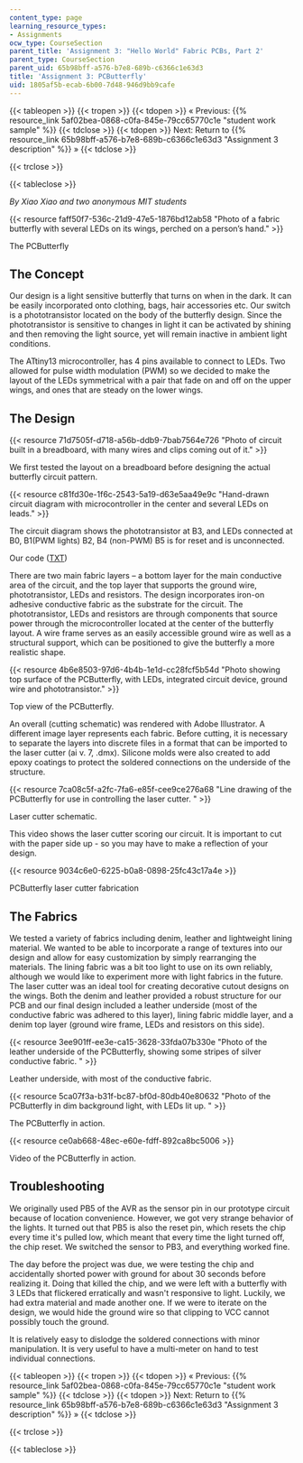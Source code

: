 ```yaml
---
content_type: page
learning_resource_types:
- Assignments
ocw_type: CourseSection
parent_title: 'Assignment 3: "Hello World" Fabric PCBs, Part 2'
parent_type: CourseSection
parent_uid: 65b98bff-a576-b7e8-689b-c6366c1e63d3
title: 'Assignment 3: PCButterfly'
uid: 1805af5b-ecab-6b00-7d48-946d9bb9cafe
---
```


{{< tableopen >}}
{{< tropen >}}
{{< tdopen >}}
« Previous: {{% resource_link 5af02bea-0868-c0fa-845e-79cc65770c1e "student work sample" %}}
{{< tdclose >}}
{{< tdopen >}}
Next: Return to {{% resource_link 65b98bff-a576-b7e8-689b-c6366c1e63d3 "Assignment 3 description" %}} »
{{< tdclose >}}

{{< trclose >}}

{{< tableclose >}}

_By Xiao Xiao and two anonymous MIT students_

{{< resource faff50f7-536c-21d9-47e5-1876bd12ab58 "Photo of a fabric butterfly with several LEDs on its wings, perched on a person’s hand." >}}

The PCButterfly

The Concept
-----------

Our design is a light sensitive butterfly that turns on when in the dark. It can be easily incorporated onto clothing, bags, hair accessories etc. Our switch is a phototransistor located on the body of the butterfly design. Since the phototransistor is sensitive to changes in light it can be activated by shining and then removing the light source, yet will remain inactive in ambient light conditions.

The ATtiny13 microcontroller, has 4 pins available to connect to LEDs. Two allowed for pulse width modulation (PWM) so we decided to make the layout of the LEDs symmetrical with a pair that fade on and off on the upper wings, and ones that are steady on the lower wings.

The Design
----------

{{< resource 71d7505f-d718-a56b-ddb9-7bab7564e726 "Photo of circuit built in a breadboard, with many wires and clips coming out of it." >}}

We first tested the layout on a breadboard before designing the actual butterfly circuit pattern.

{{< resource c81fd30e-1f6c-2543-5a19-d63e5aa49e9c "Hand-drawn circuit diagram with microcontroller in the center and several LEDs on leads." >}}

The circuit diagram shows the phototransistor at B3, and LEDs connected at B0, B1(PWM lights) B2, B4 (non-PWM) B5 is for reset and is unconnected.

Our code ([TXT](/courses/media-arts-and-sciences/mas-962-special-topics-new-textiles-spring-2010/assignments-and-projects/fabric-pcbs-part-2/assignment-3-pcbutterfly/butterfly_code.txt))

There are two main fabric layers – a bottom layer for the main conductive area of the circuit, and the top layer that supports the ground wire, phototransistor, LEDs and resistors. The design incorporates iron-on adhesive conductive fabric as the substrate for the circuit. The phototransistor, LEDs and resistors are through components that source power through the microcontroller located at the center of the butterfly layout. A wire frame serves as an easily accessible ground wire as well as a structural support, which can be positioned to give the butterfly a more realistic shape.

{{< resource 4b6e8503-97d6-4b4b-1e1d-cc28fcf5b54d "Photo showing top surface of the PCButterfly, with LEDs, integrated circuit device, ground wire and phototransistor." >}}

Top view of the PCButterfly.

An overall (cutting schematic) was rendered with Adobe Illustrator. A different image layer represents each fabric. Before cutting, it is necessary to separate the layers into discrete files in a format that can be imported to the laser cutter (ai v. 7, .dmx). Silicone molds were also created to add epoxy coatings to protect the soldered connections on the underside of the structure.

{{< resource 7ca08c5f-a2fc-7fa6-e85f-cee9ce276a68 "Line drawing of the PCButterfly for use in controlling the laser cutter. " >}}

Laser cutter schematic.

This video shows the laser cutter scoring our circuit. It is important to cut with the paper side up - so you may have to make a reflection of your design.

{{< resource 9034c6e0-6225-b0a8-0898-25fc43c17a4e >}}

PCButterfly laser cutter fabrication

The Fabrics
-----------

We tested a variety of fabrics including denim, leather and lightweight lining material. We wanted to be able to incorporate a range of textures into our design and allow for easy customization by simply rearranging the materials. The lining fabric was a bit too light to use on its own reliably, although we would like to experiment more with light fabrics in the future. The laser cutter was an ideal tool for creating decorative cutout designs on the wings. Both the denim and leather provided a robust structure for our PCB and our final design included a leather underside (most of the conductive fabric was adhered to this layer), lining fabric middle layer, and a denim top layer (ground wire frame, LEDs and resistors on this side).

{{< resource 3ee901ff-ee3e-ca15-3628-33fda07b330e "Photo of the leather underside of the PCButterfly, showing some stripes of silver conductive fabric. " >}}

Leather underside, with most of the conductive fabric.

{{< resource 5ca07f3a-b31f-bc87-bf0d-80db40e80632 "Photo of the PCButterfly in dim background light, with LEDs lit up. " >}}

The PCButterfly in action.

{{< resource ce0ab668-48ec-e60e-fdff-892ca8bc5006 >}}

Video of the PCButterfly in action.

Troubleshooting
---------------

We originally used PB5 of the AVR as the sensor pin in our prototype circuit because of location convenience. However, we got very strange behavior of the lights. It turned out that PB5 is also the reset pin, which resets the chip every time it's pulled low, which meant that every time the light turned off, the chip reset. We switched the sensor to PB3, and everything worked fine.

The day before the project was due, we were testing the chip and accidentally shorted power with ground for about 30 seconds before realizing it. Doing that killed the chip, and we were left with a butterfly with 3 LEDs that flickered erratically and wasn't responsive to light. Luckily, we had extra material and made another one. If we were to iterate on the design, we would hide the ground wire so that clipping to VCC cannot possibly touch the ground.

It is relatively easy to dislodge the soldered connections with minor manipulation. It is very useful to have a multi-meter on hand to test individual connections.

{{< tableopen >}}
{{< tropen >}}
{{< tdopen >}}
« Previous: {{% resource_link 5af02bea-0868-c0fa-845e-79cc65770c1e "student work sample" %}}
{{< tdclose >}}
{{< tdopen >}}
Next: Return to {{% resource_link 65b98bff-a576-b7e8-689b-c6366c1e63d3 "Assignment 3 description" %}} »
{{< tdclose >}}

{{< trclose >}}

{{< tableclose >}}